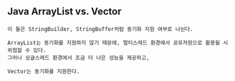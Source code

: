 ## Java ArrayList vs. Vector

    이 둘은 StringBuilder, StringBuffer처럼 동기화 지원 여부로 나뉜다.
    
    ArrayList는 동기화를 지원하지 않기 때문에, 멀티스레드 환경에서 공유자원으로 활용될 시 위험할 수 있다.
    그러나 싱글스레드 환경에서 조금 더 나은 성능을 제공하고,

    Vector는 동기화를 지원한다.